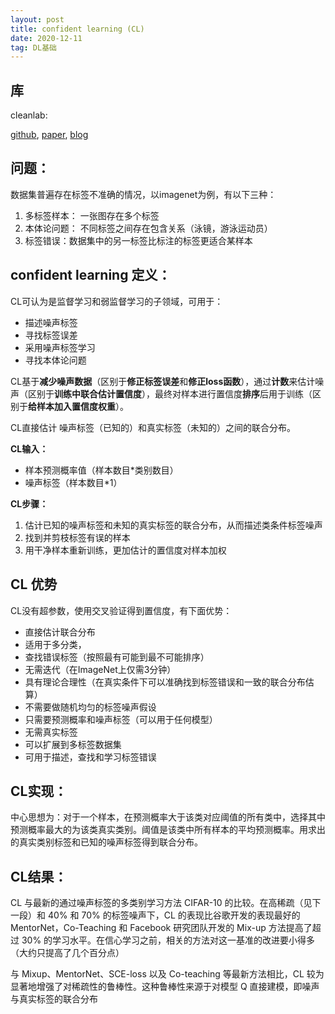 ```yaml
---
layout: post
title: confident learning (CL)
date: 2020-12-11 
tag: DL基础
---
```


## 库
cleanlab:

[github](https://github.com/cgnorthcutt/cleanlab), [paper](https://arxiv.org/pdf/1911.00068.pdf), [blog](https://l7.curtisnorthcutt.com/confident-learning)



## 问题：

数据集普遍存在标签不准确的情况，以imagenet为例，有以下三种：

1. 多标签样本： 一张图存在多个标签
2. 本体论问题： 不同标签之间存在包含关系（泳镜，游泳运动员）
3. 标签错误：数据集中的另一标签比标注的标签更适合某样本

## confident learning 定义：

CL可认为是监督学习和弱监督学习的子领域，可用于：

- 描述噪声标签
- 寻找标签误差
- 采用噪声标签学习
- 寻找本体论问题

CL基于**减少噪声数据**（区别于**修正标签误差**和**修正loss函数**），通过**计数**来估计噪声（区别于**训练中联合估计置信度**），最终对样本进行置信度**排序**后用于训练（区别于**给样本加入置信度权重**）。

CL直接估计 噪声标签（已知的）和真实标签（未知的）之间的联合分布。

**CL输入：**

- 样本预测概率值（样本数目*类别数目）
- 噪声标签（样本数目*1）

**CL步骤：**

1. 估计已知的噪声标签和未知的真实标签的联合分布，从而描述类条件标签噪声
2. 找到并剪枝标签有误的样本
3. 用干净样本重新训练，更加估计的置信度对样本加权

## CL 优势

CL没有超参数，使用交叉验证得到置信度，有下面优势：

- 直接估计联合分布
- 适用于多分类，
- 查找错误标签（按照最有可能到最不可能排序）
- 无需迭代（在ImageNet上仅需3分钟）
- 具有理论合理性（在真实条件下可以准确找到标签错误和一致的联合分布估算）
- 不需要做随机均匀的标签噪声假设
- 只需要预测概率和噪声标签（可以用于任何模型）
- 无需真实标签
- 可以扩展到多标签数据集
- 可用于描述，查找和学习标签错误

## CL实现：

中心思想为：对于一个样本，在预测概率大于该类对应阈值的所有类中，选择其中预测概率最大的为该类真实类别。阈值是该类中所有样本的平均预测概率。用求出的真实类别标签和已知的噪声标签得到联合分布。

## CL结果：

 CL 与最新的通过噪声标签的多类别学习方法 CIFAR-10 的比较。在高稀疏（见下一段）和 40% 和 70% 的标签噪声下，CL 的表现比谷歌开发的表现最好的 MentorNet，Co-Teaching 和 Facebook 研究团队开发的 Mix-up 方法提高了超过 30% 的学习水平。在信心学习之前，相关的方法对这一基准的改进要小得多（大约只提高了几个百分点）

与 Mixup、MentorNet、SCE-loss 以及 Co-teaching 等最新方法相比，CL 较为显著地增强了对稀疏性的鲁棒性。这种鲁棒性来源于对模型 Q 直接建模，即噪声与真实标签的联合分布
